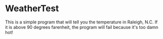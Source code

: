 # WeatherTest
This is a simple program that will tell you the temperature in Raleigh, N.C.
If it is above 90 degrees farenheit, the program will fail because it's too damn hot!
